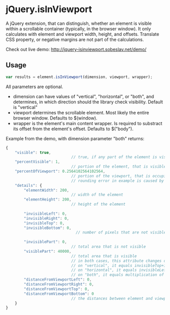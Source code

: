 # jQuery.isInViewport
A jQuery extension, that can distinguish, whether an element is visible within a scrollable container (typically, in the browser window).
It only calculates with element and viewport width, height, and offsets. Translate CSS property, or negative margins are not part of the calculations.

Check out live demo:
http://jquery-isinviewport.sobeslav.net/demo/

## Usage
```javascript
var results = element.isInViewport(dimension, viewport, wrapper);
```

All parameters are optional. 
* dimension can have values of "vertical", "horizontal", or "both", and determines, in which direction should the library check visibility. Default is "vertical"
* viewport determines the scrollable element. Most likely the entire browser window. Defaults to $(window).
* wrapper is the element's main content wrapper. Is required to substract its offset from the element's offset.  Defaults to $("body").

Example from the demo, with dimension parameter "both" returns:
```javascript
{
	"visible": true,                         
                             // true, if any part of the element is visible
	"percentVisible": 1,                   
                             // portion of the element, that is visible
	"percentOfViewport": 0.2564102564102564, 
                             // portion of the viewport, that is occupied by the element
                             // rounding error in example is caused by the scrollbars
	"details": {
		"elementWidth": 200,   
                             // width of the element
		"elementHeight": 200,   
                             // height of the element
    
		"invisibleLeft": 0,     
		"invisibleRight": 0,                   
		"invisibleTop": 0,                     
		"invisibleBottom": 0,            
                               // number of pixels that are not visible on the according side; that are hidden behind the viewport edge
    
		"invisiblePart": 0,     
                             // total area that is not visible  
		"visiblePart": 40000,   
                             // total area that is visible
                             // in both cases, this attribute changes depending on dimension setting
                             // on "vertical", it equals invisibleTop+invisibleBottom
                             // on "horizontal", it equals invisibleLeft+invisibleRight
                             // on "both", it equals multiplication of horizontal and vertical (in)visiblePart values
		"distanceFromViewportLeft": 0,        
		"distanceFromViewportRight": 0,
		"distanceFromViewportTop": 0,
		"distanceFromViewportBottom": 0
                             // the distances between element and viewport if the element is completelly off viewport
	}
}
```
